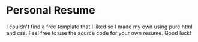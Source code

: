 # Personal Resume

I couldn't find a free template that I liked so I made my own using pure html and css. Feel free to use the source code for your own resume. Good luck!
